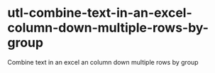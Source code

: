 # utl-combine-text-in-an-excel-column-down-multiple-rows-by-group
Combine text in an excel an column down multiple rows by group
